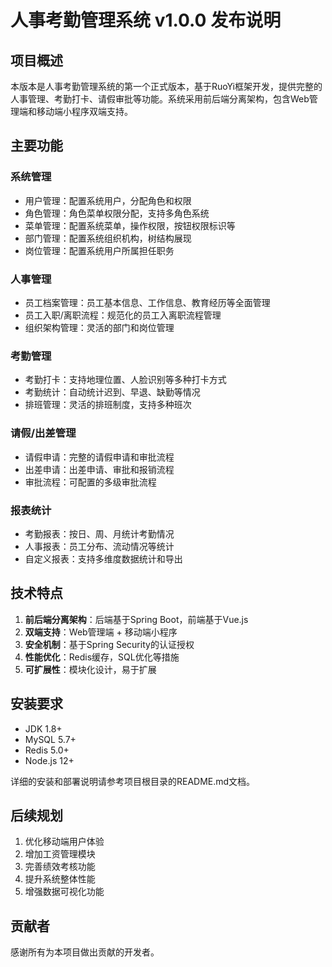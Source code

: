 # 人事考勤管理系统 v1.0.0 发布说明

## 项目概述

本版本是人事考勤管理系统的第一个正式版本，基于RuoYi框架开发，提供完整的人事管理、考勤打卡、请假审批等功能。系统采用前后端分离架构，包含Web管理端和移动端小程序双端支持。

## 主要功能

### 系统管理
- 用户管理：配置系统用户，分配角色和权限
- 角色管理：角色菜单权限分配，支持多角色系统
- 菜单管理：配置系统菜单，操作权限，按钮权限标识等
- 部门管理：配置系统组织机构，树结构展现
- 岗位管理：配置系统用户所属担任职务

### 人事管理
- 员工档案管理：员工基本信息、工作信息、教育经历等全面管理
- 员工入职/离职流程：规范化的员工入离职流程管理
- 组织架构管理：灵活的部门和岗位管理

### 考勤管理
- 考勤打卡：支持地理位置、人脸识别等多种打卡方式
- 考勤统计：自动统计迟到、早退、缺勤等情况
- 排班管理：灵活的排班制度，支持多种班次

### 请假/出差管理
- 请假申请：完整的请假申请和审批流程
- 出差申请：出差申请、审批和报销流程
- 审批流程：可配置的多级审批流程

### 报表统计
- 考勤报表：按日、周、月统计考勤情况
- 人事报表：员工分布、流动情况等统计
- 自定义报表：支持多维度数据统计和导出

## 技术特点

1. **前后端分离架构**：后端基于Spring Boot，前端基于Vue.js
2. **双端支持**：Web管理端 + 移动端小程序
3. **安全机制**：基于Spring Security的认证授权
4. **性能优化**：Redis缓存，SQL优化等措施
5. **可扩展性**：模块化设计，易于扩展

## 安装要求

- JDK 1.8+
- MySQL 5.7+
- Redis 5.0+
- Node.js 12+

详细的安装和部署说明请参考项目根目录的README.md文档。

## 后续规划

1. 优化移动端用户体验
2. 增加工资管理模块
3. 完善绩效考核功能
4. 提升系统整体性能
5. 增强数据可视化功能

## 贡献者

感谢所有为本项目做出贡献的开发者。
